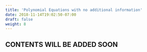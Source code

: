 ```yaml
---
title: 'Polynomial Equations with no additional information'
date: 2018-11-14T19:02:50-07:00
draft: false
weight: 8
---
```

## CONTENTS WILL BE ADDED SOON